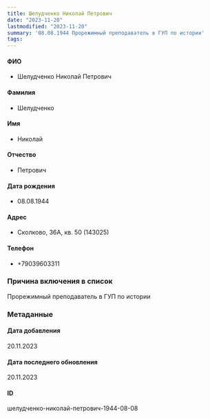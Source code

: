```yaml
---
title: Шелудченко Николай Петрович
date: "2023-11-20"
lastmodified: "2023-11-20"
summary: '08.08.1944 Прорежимный преподаватель в ГУП по истории'
tags: 
---
```

<!--# pp2-->
<!--## Фигурант-->
<!--### Личные данные-->
#### ФИО
- Шелудченко Николай Петрович
#### Фамилия
- Шелудченко
#### Имя
- Николай
#### Отчество
- Петрович
#### Дата рождения
- 08.08.1944
#### Адрес
- Сколково, 36А, кв. 50 (143025)
#### Телефон
- +79039603311
### Причина включения в список
Прорежимный преподаватель в ГУП по истории
### Метаданные
#### Дата добавления
20.11.2023
#### Дата последнего обновления
20.11.2023
#### ID
шелудченко-николай-петрович-1944-08-08
<!--## END;-->
